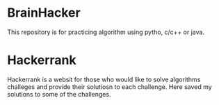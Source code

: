 # BrainHacker
This repository is for practicing algorithm using pytho, c/c++ or java.

# Hackerrank 
Hackerrank is a websit for those who would like to solve algorithms challeges and provide their solutiosn to each challenge. 
Here saved my solutions to some of the challenges.
